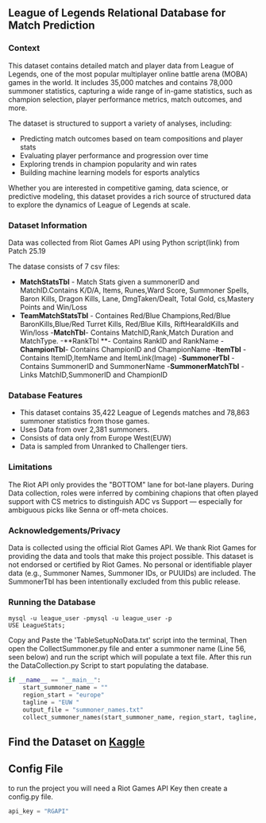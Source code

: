 ## League of Legends Relational Database for Match Prediction

### Context

This dataset contains detailed match and player data from League of Legends, one of the most popular multiplayer online battle arena (MOBA) games in the world. It includes 35,000 matches and contains 78,000 summoner statistics, capturing a wide range of in-game statistics, such as champion selection, player performance metrics, match outcomes, and more.

The dataset is structured to support a variety of analyses, including:

- Predicting match outcomes based on team compositions and player stats
- Evaluating player performance and progression over time
- Exploring trends in champion popularity and win rates
- Building machine learning models for esports analytics

Whether you are interested in competitive gaming, data science, or predictive modeling, this dataset provides a rich source of structured data to explore the dynamics of League of Legends at scale.

### Dataset Information

Data was collected from Riot Games API using Python script(link) from Patch 25.19 

The datase consists of 7 csv files:

- **MatchStatsTbl** - Match Stats given a summonerID and MatchID.Contains K/D/A, Items, Runes,Ward Score, Summoner Spells, Baron Kills, Dragon Kills, Lane, DmgTaken/Dealt, Total Gold, cs,Mastery Points and Win/Loss
- **TeamMatchStatsTbl** - Containes Red/Blue Champions,Red/Blue BaronKills,Blue/Red Turret Kills, Red/Blue Kills, RiftHearaldKills and Win/loss
-**MatchTbl**- Contains MatchID,Rank,Match Duration and MatchType.
-**RankTbl **- Contains RankID and RankName
-**ChampionTbl**- Contains ChampionID and ChampionName 
-**ItemTbl** - Contains ItemID,ItemName and ItemLink(Image) 
-**SummonerTbl** - Contains SummonerID and SummonerName
-**SummonerMatchTbl** - Links MatchID,SummonerID and ChampionID

### Database Features

- This dataset contains 35,422 League of Legends matches and 78,863 summoner statistics from those games.
- Uses Data from over 2,381 summoners.
- Consists of data only from Europe West(EUW)
- Data is sampled from Unranked to Challenger tiers.

### Limitations

The Riot API only provides the "BOTTOM" lane for bot-lane players.
During Data collection, roles were inferred by combining chapions that often played support with CS metrics to distinguish ADC vs Support — especially for ambiguous picks like Senna or off-meta choices.

### Acknowledgements/Privacy

Data is collected using the official Riot Games API. We thank Riot Games for providing the data and tools that make this project possible. This dataset is not endorsed or certified by Riot Games.
No personal or identifiable player data (e.g., Summoner Names, Summoner IDs, or PUUIDs) are included.
The SummonerTbl has been intentionally excluded from this public release.

### Running the Database

```
mysql -u league_user -pmysql -u league_user -p
USE LeagueStats;
```

Copy and Paste the 'TableSetupNoData.txt' script into the terminal, Then open the CollectSummoner.py file and enter a summoner name (Line 56, seen below) and run the script which will populate a text file. After this run the DataCollection.py Script to start populating the database.

```python
if __name__ == "__main__":
    start_summoner_name = ""
    region_start = "europe"
    tagline = "EUW "
    output_file = "summoner_names.txt"
    collect_summoner_names(start_summoner_name, region_start, tagline, output_file)
```
## Find the Dataset on [Kaggle](https://www.kaggle.com/datasets/nathansmallcalder/lol-match-history-and-summoner-data-80k-matches)

## Config File

to run the project you will need a Riot Games API Key then create a config.py file.

```python
api_key = "RGAPI"
```
